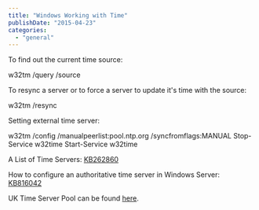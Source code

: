 ```yaml
---
title: "Windows Working with Time"
publishDate: "2015-04-23"
categories: 
  - "general"
---
```


To find out the current time source:

w32tm /query /source

To resync a server or to force a server to update it's time with the source:

w32tm /resync

Setting external time server:

w32tm /config /manualpeerlist:pool.ntp.org /syncfromflags:MANUAL
Stop-Service w32time
Start-Service w32time

A List of Time Servers: [KB262860](http://support.microsoft.com/kb/262680) 

How to configure an authoritative time server in Windows Server: [KB816042](http://support.microsoft.com/kb/816042) [](http://support.microsoft.com/kb/816042)

UK Time Server Pool can be found [here](http://www.pool.ntp.org/zone/uk).
